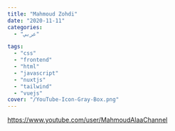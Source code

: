 ```yaml
---
title: "Mahmoud Zohdi"
date: "2020-11-11"
categories:
  - "عربي"

tags:
  - "css"
  - "frontend"
  - "html"
  - "javascript"
  - "nuxtjs"
  - "tailwind"
  - "vuejs"
cover: "/YouTube-Icon-Gray-Box.png"
---
```


https://www.youtube.com/user/MahmoudAlaaChannel
